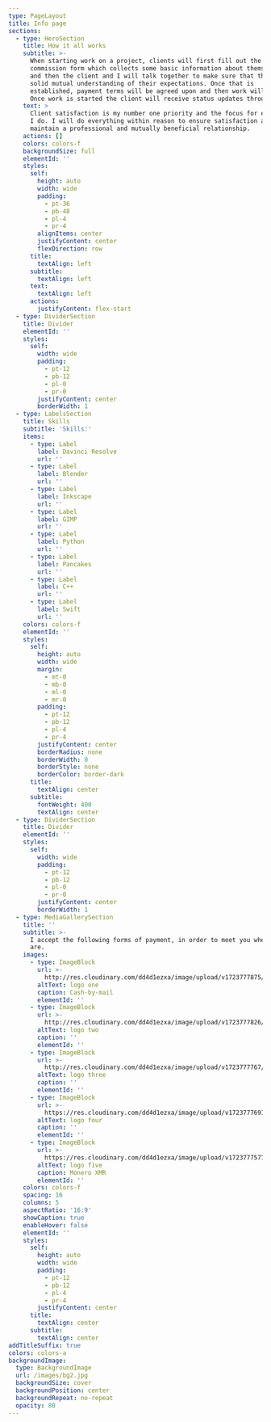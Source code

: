 ```yaml
---
type: PageLayout
title: Info page
sections:
  - type: HeroSection
    title: How it all works
    subtitle: >-
      When starting work on a project, clients will first fill out the
      commission form which collects some basic information about themselves,
      and then the client and I will talk together to make sure that there is a
      solid mutual understanding of their expectations. Once that is
      established, payment terms will be agreed upon and then work will begin.
      Once work is started the client will receive status updates throughout
    text: >
      Client satisfaction is my number one priority and the focus for everything
      I do. I will do everything within reason to ensure satisfaction and to
      maintain a professional and mutually beneficial relationship. 
    actions: []
    colors: colors-f
    backgroundSize: full
    elementId: ''
    styles:
      self:
        height: auto
        width: wide
        padding:
          - pt-36
          - pb-48
          - pl-4
          - pr-4
        alignItems: center
        justifyContent: center
        flexDirection: row
      title:
        textAlign: left
      subtitle:
        textAlign: left
      text:
        textAlign: left
      actions:
        justifyContent: flex-start
  - type: DividerSection
    title: Divider
    elementId: ''
    styles:
      self:
        width: wide
        padding:
          - pt-12
          - pb-12
          - pl-0
          - pr-0
        justifyContent: center
        borderWidth: 1
  - type: LabelsSection
    title: Skills
    subtitle: 'Skills:'
    items:
      - type: Label
        label: Davinci Resolve
        url: ''
      - type: Label
        label: Blender
        url: ''
      - type: Label
        label: Inkscape
        url: ''
      - type: Label
        label: GIMP
        url: ''
      - type: Label
        label: Python
        url: ''
      - type: Label
        label: Pancakes
        url: ''
      - type: Label
        label: C++
        url: ''
      - type: Label
        label: Swift
        url: ''
    colors: colors-f
    elementId: ''
    styles:
      self:
        height: auto
        width: wide
        margin:
          - mt-0
          - mb-0
          - ml-0
          - mr-0
        padding:
          - pt-12
          - pb-12
          - pl-4
          - pr-4
        justifyContent: center
        borderRadius: none
        borderWidth: 0
        borderStyle: none
        borderColor: border-dark
      title:
        textAlign: center
      subtitle:
        fontWeight: 400
        textAlign: center
  - type: DividerSection
    title: Divider
    elementId: ''
    styles:
      self:
        width: wide
        padding:
          - pt-12
          - pb-12
          - pl-0
          - pr-0
        justifyContent: center
        borderWidth: 1
  - type: MediaGallerySection
    title: ''
    subtitle: >-
      I accept the following forms of payment, in order to meet you where you
      are.
    images:
      - type: ImageBlock
        url: >-
          http://res.cloudinary.com/dd4d1ezxa/image/upload/v1723777875/email-mail-money-cash-finance-512-3040866221_davit0.png
        altText: logo one
        caption: Cash-by-mail
        elementId: ''
      - type: ImageBlock
        url: >-
          http://res.cloudinary.com/dd4d1ezxa/image/upload/v1723777826/Bank_Transfer_Logo-2048x1365-1530197829_r0ukiv.png
        altText: logo two
        caption: ''
        elementId: ''
      - type: ImageBlock
        url: >-
          http://res.cloudinary.com/dd4d1ezxa/image/upload/v1723777767/Major-Credit-Card-Logo-PNG-Pic-529247587_yjlpmt.png
        altText: logo three
        caption: ''
        elementId: ''
      - type: ImageBlock
        url: >-
          https://res.cloudinary.com/dd4d1ezxa/image/upload/v1723777691/apple-pay-official-logo-card-icon-1140x730-1744097509_t5pmp3.png
        altText: logo four
        caption: ''
        elementId: ''
      - type: ImageBlock
        url: >-
          https://res.cloudinary.com/dd4d1ezxa/image/upload/v1723777577/monero-xmr-logo-819735746_kdoued.png
        altText: logo five
        caption: Monero XMR
        elementId: ''
    colors: colors-f
    spacing: 16
    columns: 5
    aspectRatio: '16:9'
    showCaption: true
    enableHover: false
    elementId: ''
    styles:
      self:
        height: auto
        width: wide
        padding:
          - pt-12
          - pb-12
          - pl-4
          - pr-4
        justifyContent: center
      title:
        textAlign: center
      subtitle:
        textAlign: center
addTitleSuffix: true
colors: colors-a
backgroundImage:
  type: BackgroundImage
  url: /images/bg2.jpg
  backgroundSize: cover
  backgroundPosition: center
  backgroundRepeat: no-repeat
  opacity: 80
---
```

